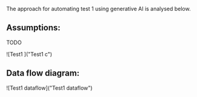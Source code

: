 
The approach for automating test 1 using generative AI is analysed below.

Assumptions:
------------
TODO



![Test1 ]("Test1 c")


Data flow diagram:
------------------------


![Test1 dataflow]("Test1 dataflow")

